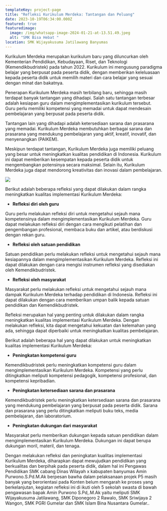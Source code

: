 ```yaml
---
templateKey: project-page
title: "Refleksi Kurikulum Merdeka: Tantangan dan Peluang"
date: 2023-10-19T06:34:00.000Z
featured: true
featuredimage:
  image: /img/whatsapp-image-2024-01-21-at-13.51.49.jpeg
  alt: "SMK Bisa Hebat "
location: SMK Wijayakusuma Jatilawang Banyumas
---
```



Kurikulum Merdeka merupakan kurikulum baru yang diluncurkan oleh Kementerian Pendidikan, Kebudayaan, Riset, dan Teknologi (Kemendikbudristek) pada tahun 2022. Kurikulum ini mengusung paradigma belajar yang berpusat pada peserta didik, dengan memberikan keleluasaan kepada peserta didik untuk memilih materi dan cara belajar yang sesuai dengan minat dan bakatnya.

Penerapan Kurikulum Merdeka masih terbilang baru, sehingga masih terdapat banyak tantangan yang dihadapi. Salah satu tantangan terbesar adalah kesiapan guru dalam mengimplementasikan kurikulum tersebut. Guru perlu memiliki kompetensi yang memadai untuk dapat mendesain pembelajaran yang berpusat pada peserta didik.

Tantangan lain yang dihadapi adalah ketersediaan sarana dan prasarana yang memadai. Kurikulum Merdeka membutuhkan berbagai sarana dan prasarana yang mendukung pembelajaran yang aktif, kreatif, inovatif, dan menyenangkan (PAIKEM).

Meskipun terdapat tantangan, Kurikulum Merdeka juga memiliki peluang yang besar untuk meningkatkan kualitas pendidikan di Indonesia. Kurikulum ini dapat memberikan kesempatan kepada peserta didik untuk mengembangkan potensinya secara maksimal. Selain itu, Kurikulum Merdeka juga dapat mendorong kreativitas dan inovasi dalam pembelajaran.

![](/img/whatsapp-image-2024-01-21-at-14.02.40.jpeg)

Berikut adalah beberapa refleksi yang dapat dilakukan dalam rangka meningkatkan kualitas implementasi Kurikulum Merdeka:

* **Refleksi diri oleh guru**

Guru perlu melakukan refleksi diri untuk mengetahui sejauh mana kompetensinya dalam mengimplementasikan Kurikulum Merdeka. Guru dapat melakukan refleksi diri dengan cara mengikuti pelatihan dan pengembangan profesional, membaca buku dan artikel, atau berdiskusi dengan rekan guru.

* **Refleksi oleh satuan pendidikan**

Satuan pendidikan perlu melakukan refleksi untuk mengetahui sejauh mana kesiapannya dalam mengimplementasikan Kurikulum Merdeka. Refleksi ini dapat dilakukan dengan cara mengisi instrumen refleksi yang disediakan oleh Kemendikbudristek.

* **Refleksi oleh masyarakat**

Masyarakat perlu melakukan refleksi untuk mengetahui sejauh mana dampak Kurikulum Merdeka terhadap pendidikan di Indonesia. Refleksi ini dapat dilakukan dengan cara memberikan umpan balik kepada satuan pendidikan dan Kemendikbudristek.

Refleksi merupakan hal yang penting untuk dilakukan dalam rangka meningkatkan kualitas implementasi Kurikulum Merdeka. Dengan melakukan refleksi, kita dapat mengetahui kekuatan dan kelemahan yang ada, sehingga dapat diperbaiki untuk meningkatkan kualitas pembelajaran.

Berikut adalah beberapa hal yang dapat dilakukan untuk meningkatkan kualitas implementasi Kurikulum Merdeka:

* **Peningkatan kompetensi guru**

Kemendikbudristek perlu meningkatkan kompetensi guru dalam mengimplementasikan Kurikulum Merdeka. Kompetensi yang perlu ditingkatkan meliputi kompetensi pedagogik, kompetensi profesional, dan kompetensi kepribadian.

* **Peningkatan ketersediaan sarana dan prasarana**

Kemendikbudristek perlu meningkatkan ketersediaan sarana dan prasarana yang mendukung pembelajaran yang berpusat pada peserta didik. Sarana dan prasarana yang perlu ditingkatkan meliputi buku teks, media pembelajaran, dan laboratorium.

* **Peningkatan dukungan dari masyarakat**

Masyarakat perlu memberikan dukungan kepada satuan pendidikan dalam mengimplementasikan Kurikulum Merdeka. Dukungan ini dapat berupa dukungan moril, materil, dan tenaga.

Dengan melakukan refleksi dan peningkatan kualitas implementasi Kurikulum Merdeka, diharapkan dapat mewujudkan pendidikan yang berkualitas dan berpihak pada peserta didik, dalam hal ini Pengawas Pendidikan SMK cabang Dinas Wilayah x kabupaten banyumas Amin Purwono.S.Pd.M.Ak berpesan bawha dalam pelaksanaan projek P5 masih banyak yang berorientasi pada Konten belum mengarah ke proses yang berkelanjutan, kegiatan refleksi ini di ikuti oleh 5 sekolah swasta di bawah pengawasan bapak Amin Purwono S.Pd,.M.Ak yaitu meliputi SMK Wijayakusuma Jatilawang, SMK Diponegoro 2 Rawalo, SMK Sriwijaya 2 Wangon, SMK PGRI Gumelar dan SMK Islam Bina Nusantara Gumelar..